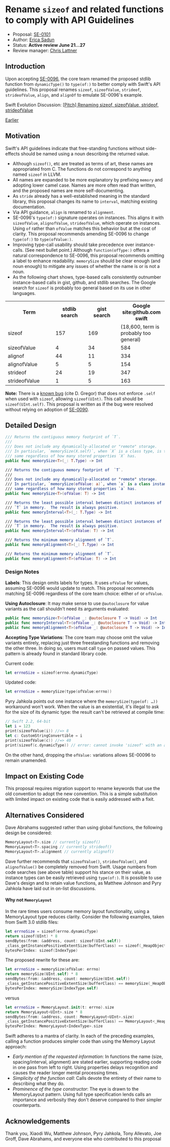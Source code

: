 # Rename `sizeof` and related functions to comply with API Guidelines

* Proposal: [SE-0101](0101-standardizing-sizeof-naming.md)
* Author: [Erica Sadun](http://github.com/erica)
* Status: **Active review June 21...27**
* Review manager: [Chris Lattner](http://github.com/lattner)

## Introduction

Upon accepting [SE-0096](https://github.com/apple/swift-evolution/blob/master/proposals/0096-dynamictype.md), the core team renamed the proposed stdlib function from `dynamicType()` to `type(of:)` to better comply with Swift's API guidelines.
This proposal renames `sizeof`, `sizeofValue`, `strideof`, `strideofValue`, `align`, and `alignOf` to emulate SE-0096's example.

Swift Evolution Discussion: [\[Pitch\] Renaming sizeof, sizeofValue, strideof,	strideofValue](http://thread.gmane.org/gmane.comp.lang.swift.evolution/19459)

[Earlier](http://thread.gmane.org/gmane.comp.lang.swift.evolution/15830)

## Motivation

Swift's API guidelines indicate that free-standing functions without side-effects should be named using a noun describing the returned value. 

* Although `sizeof()`, etc are treated as terms of art, these names are appropriated from C. The functions do not correspond to anything named `sizeof` in LLVM. 
* All names are expanded to be more explanatory by prefixing `memory` and adopting lower camel case. Names are more often read than written, and the proposed names are more self-documenting.
* As `stride` already has a well-established meaning in the standard library, this proposal changes its name to `interval`, matching existing documentation.
* Via API guidance, `align` is renamed to `alignment`. 
* SE-0096's `type(of:)` signature operates on instances. This aligns it with `sizeofValue`, `alignofValue`, `strideofValue`, which operate on instances. Using `of` rather than `ofValue` matches this behavior but at the cost of clarity. This proposal recommends amending SE-0096 to change `type(of:)` to `type(ofValue:)`.
* Improving type-call usability should take precedence over instance-calls. (See next bullet point.) Although `function(ofType:)` offers a natural correspondence to SE-0096, this proposal recommends omitting a label to enhance readability. `memorySize` should be clear enough (and noun enough) to mitigate any issues of whether the name is or is not a noun.
* As the following chart shows, type-based calls consistently outnumber instance-based calls in gist, github, and stdlib searches. The Google search for `sizeof` is probably too general based on its use in other languages.

<table>
<tr width = 800>
<th width = 200>Term</td>
<th width = 150>stdlib search</td>
<th width = 150>gist search</td>
<th width = 150>Google site:github.com swift</td>
</tr>
<tr width = 800>
<td width = 200>sizeof</td>
<td width = 150>157</td>
<td width = 150>169</td>
<td width = 150>(18,600, term is probably too general)</td>
</tr>
<tr width = 800>
<td width = 200>sizeofValue</td>
<td width = 150>4</td>
<td width = 150>34</td>
<td width = 150>584</td>
</tr>
<tr width = 800>
<td width = 200>alignof</td>
<td width = 150>44</td>
<td width = 150>11</td>
<td width = 150>334</td>
</tr>
<tr width = 800>
<td width = 200>alignofValue</td>
<td width = 150>5</td>
<td width = 150>5</td>
<td width = 150>154</td>
</tr>
<tr width = 800>
<td width = 200>strideof</td>
<td width = 150>24</td>
<td width = 150>19</td>
<td width = 150>347</td>
</tr>
<tr width = 800>
<td width = 200>strideofValue</td>
<td width = 150>1</td>
<td width = 150>5</td>
<td width = 150>163</td>
</tr>
</table>

**Note:** There is a [known bug](https://lists.swift.org/pipermail/swift-dev/Week-of-Mon-20160530/002150.html) (cite D. Gregor) that does not enforce `.self` when used with `sizeof`, allowing `sizeof(UInt)`. This call should be `sizeof(UInt.self)`. This proposal is written as if the bug were resolved without relying on adoption of [SE-0090](https://github.com/apple/swift-evolution/blob/master/proposals/0090-remove-dot-self.md).

## Detailed Design

```swift
/// Returns the contiguous memory footprint of `T`.
///
/// Does not include any dynamically-allocated or "remote" storage.
/// In particular, `memorySize(X.self)`, when `X` is a class type, is the
/// same regardless of how many stored properties `X` has.
public func memorySize<T>(_: T.Type) -> Int

/// Returns the contiguous memory footprint of  `T`.
///
/// Does not include any dynamically-allocated or "remote" storage.
/// In particular, `memorySize(ofValue: a)`, when `a` is a class instance, is the
/// same regardless of how many stored properties `a` has.
public func memorySize<T>(ofValue: T) -> Int

/// Returns the least possible interval between distinct instances of
/// `T` in memory.  The result is always positive.
public func memoryInterval<T>(_: T.Type) -> Int

/// Returns the least possible interval between distinct instances of
/// `T` in memory.  The result is always positive.
public func memoryInterval<T>(ofValue: T) -> Int

/// Returns the minimum memory alignment of `T`.
public func memoryAlignment<T>(_: T.Type) -> Int

/// Returns the minimum memory alignment of `T`.
public func memoryAlignment<T>(ofValue: T) -> Int
```

### Design Notes

**Labels**: This design omits labels for types. It uses `ofValue` for values, assuming SE-0096 would update to match. This proposal recommends matching SE-0096 regardless of the core team choice: either `of` or `ofValue`.

**Using Autoclosure**: It may make sense to use `@autoclosure` for value variants as the call shouldn't need its arguments evaluated:

```swift
public func memorySize<T>(ofValue _: @autoclosure T -> Void) -> Int
public func memoryInterval<T>(ofValue _: @autoclosure T -> Void) -> Int
public func memoryAlignment<T>(ofValue _: @autoclosure T -> Void) -> Int
```

**Accepting Type Variations**: The core team may choose omit the value variants entirely, replacing just three freestanding functions and removing the other three. In doing so, users must call `type` on passed values. This pattern is already found in standard library code.

Current code:
```swift
let errnoSize = sizeof(errno.dynamicType)
```

Updated code:
```swift
let errnoSize = memorySize(type(ofValue:errno))
```

Pyry Jahkola points out one instance where the `memorySize(type(of: …))` workaround won't work. When the value is an existential, it's illegal to ask for the size of its dynamic type: the result can't be retrieved at compile time:

```swift
// Swift 2.2, 64-bit
let i = 123
print(sizeofValue(i)) //=> 8
let c: CustomStringConvertible = i
print(sizeofValue(c)) //=> 40
print(sizeof(c.dynamicType)) // error: cannot invoke 'sizeof' with an argument list of type '(CustomStringConvertible.Type)'
```

On the other hand, dropping the `ofValue:` variations allows SE-00096 to remain unamended.


## Impact on Existing Code

This proposal requires migration support to rename keywords that use the old 
convention to adopt the new convention. This is a simple substitution with 
limited impact on existing code that is easily addressed with a fixit.

## Alternatives Considered

Dave Abrahams suggested rather than using global functions, the following design be considered:

```swift
MemoryLayout<T>.size // currently sizeof()
MemoryLayout<T>.spacing // currently strideof()
MemoryLayout<T>.alignment // currently alignof()
```

Dave further recommends that `sizeofValue()`, `strideofValue()`, and `alignofValue()` be completely removed from Swift. Usage numbers from code searches (see above table) support his stance on their value, as instance types can be easily retrieved using `type(of:)`.  It is possible to use Dave's design and to retain value functions, as Matthew Johnson and Pyry Jahkola have laid out in on-list discussions.

#### Why not `MemoryLayout`

In the rare times users consume memory layout functionality, using a MemoryLayout type reduces clarity. Consider the following examples, taken from Swift 3.0 stdlib files:

```swift
let errnoSize = sizeof(errno.dynamicType)
return sizeof(UInt) * 8
sendBytes(from: &address, count: sizeof(UInt.self))
_class_getInstancePositiveExtentSize(bufferClass) == sizeof(_HeapObject.self)
bytesPerIndex: sizeof(IndexType)
```

The proposed rewrite for these are:

```swift
let errnoSize = memorySize(ofValue: errno)
return memorySize(UInt.self) * 8
sendBytes(from: &address, count: memorySize(UInt.self))
_class_getInstancePositiveExtentSize(bufferClass) == memorySize(_HeapObject.self)
bytesPerIndex: memorySize(IndexType.self)
```

versus

```swift
let errnoSize = MemoryLayout.init(t: errno).size
return MemoryLayout<UInt>.size * 8
sendBytes(from: &address, count: MemoryLayout<UInt>.size)
_class_getInstancePositiveExtentSize(bufferClass) == MemoryLayout<_HeapObject.self>.size
bytesPerIndex: MemoryLayout<IndexType>.size
```

Swift adheres to a mantra of clarity. In each of the preceding examples, calling a function produces simpler code than using the Memory Layout approach:

* *Early mention of the requested information*: In functions the name (size, spacing/interval, alignment) are stated earlier, supporting reading code in one pass from left to right. Using properties delays recognition and causes the reader longer mental processing times.
* *Simplicity of the function call*: Calls devote the entirety of their name to describing what they do.
* *Prominence of the type constructor*: The eye is drawn to the MemoryLayout pattern. Using full type specification lends calls an importance and verbosity they don't deserve compared to their simpler counterparts.

## Acknowledgements

Thank you, Xiaodi Wu, Matthew Johnson, Pyry Jahkola, Tony Allevato, Joe Groff, Dave Abrahams, and everyone else who contributed to this proposal
